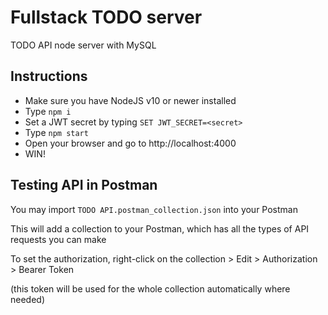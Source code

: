 # Fullstack TODO server

TODO API node server with MySQL

## Instructions

* Make sure you have NodeJS v10 or newer installed
* Type `npm i`
* Set a JWT secret by typing `SET JWT_SECRET=<secret>`
* Type `npm start`
* Open your browser and go to http://localhost:4000
* WIN!

## Testing API in Postman

You may import `TODO API.postman_collection.json` into your Postman

This will add a collection to your Postman, which has all the types of API requests you can make

To set the authorization, right-click on the collection > Edit > Authorization > Bearer Token

(this token will be used for the whole collection automatically where needed) 